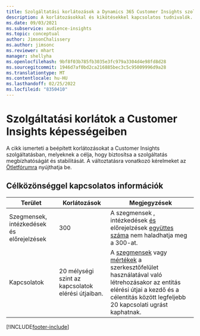```yaml
---
title: Szolgáltatási korlátozások a Dynamics 365 Customer Insights szolgáltatásban
description: A korlátozásokkal és kikötésekkel kapcsolatos tudnivalók.
ms.date: 09/03/2021
ms.subservice: audience-insights
ms.topic: conceptual
author: JimsonChalissery
ms.author: jimsonc
ms.reviewer: mhart
manager: shellyha
ms.openlocfilehash: 9bf8f03b785fb3035e3fc979a3304d4e98fd8d28
ms.sourcegitcommit: 1946d7af0bd2ca216885bec3c5c95009996d9a28
ms.translationtype: MT
ms.contentlocale: hu-HU
ms.lasthandoff: 02/25/2022
ms.locfileid: "8350410"
---
```

# <a name="service-limits-in-customer-insights-capabilities"></a>Szolgáltatási korlátok a Customer Insights képességeiben

A cikk ismerteti a beépített korlátozásokat a Customer Insights szolgáltatásban, melyeknek a célja, hogy biztosítsa a szolgáltatás megbízhatóságát és stabilitását. A változtatásra vonatkozó kérelmeket az [Ötletfórumra](https://go.microsoft.com/fwlink/?linkid=2074172) nyújthatja be. 

## <a name="audience-insights"></a>Célközönséggel kapcsolatos információk

| Terület  | Korlátozások  | Megjegyzések |
|-------------|---------------------------------------------------------------------|---------------------------------------------------------------------|
| Szegmensek, intézkedések és előrejelzések | 300  | A szegmensek [,](audience-insights/segments.md) intézkedések [és](audience-insights/measures.md) előrejelzések [együttes száma](audience-insights/predictions.md) nem haladhatja meg a 300-at.  |
| Kapcsolatok | 20 mélységi szint az kapcsolatok elérési útjaiban. | A [szegmensek](audience-insights/segments.md) vagy [mértékek](audience-insights/measures.md) a szerkesztőfelület használatával való létrehozásakor az entitás elérési útjai a kezdő és a célentitás között legfeljebb 20 kapcsolati ugrást kaphatnak.  |

<!--
## Engagement insights

### Workspace and event quotas

Engagement insights is a highly scalable application that can support millions of events per second. During public preview, events have a volume threshold. There's also a limit to the number of workspaces in an organization.

### Engagement insights limits

- Maximum event volume per workspace  = 100 events per second

- Maximum number of workspaces per organization = 100

When events exceed the threshold, it can lead to loss of data in reports based on those events. You can [contact support](https://go.microsoft.com/fwlink/?linkid=2145734) to request a volume increase before you exceed limits. We'll work with you to determine your need for a volume increase and support your request.
-->

[!INCLUDE[footer-include](includes/footer-banner.md)]
